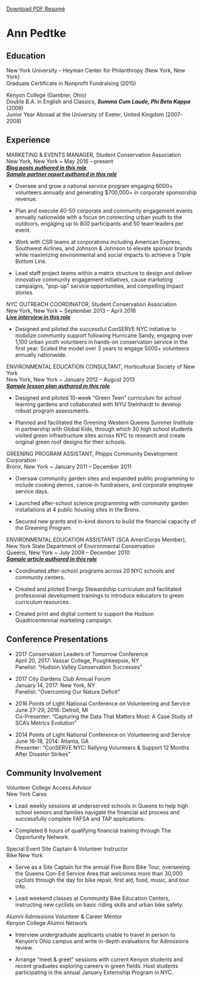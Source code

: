 [Download PDF Resumé](https://github.com/annpedtke/CV/raw/master/Pedtke_Resume_Dec2017.pdf)


# Ann Pedtke 

## Education

New York University – Heyman Center for Philanthropy (New York, New York)  
Graduate Certificate in Nonprofit Fundraising (2015)

Kenyon College (Gambier, Ohio)  
Double B.A. in English and Classics, ***Summa Cum Laude, Phi Beta Kappa*** (2009)  
Junior Year Abroad at the University of Exeter, United Kingdom (2007-2008)

## Experience

MARKETING & EVENTS MANAGER, Student Conservation Association  
New York, New York     ~     May 2016 – present  
[***Blog posts authored in this role***](http://www.thesca.org/users/apedtke)  
[***Sample partner report authored in this role***](https://github.com/annpedtke/CV/raw/master/Associated%20Documents/Pedtke_SamplePartnerReport.pdf)

- Oversee and grow a national service program engaging 6000+ volunteers annually and generating $700,000+ in corporate sponsorship revenue.

- Plan and execute 40-50 corporate and community engagement events annually nationwide with a focus on connecting urban youth to the outdoors, engaging up to 800 participants and 50 team leaders per event.  

- Work with CSR teams at corporations including American Express, Southwest Airlines, and Johnson & Johnson to elevate sponsor brands while maximizing environmental and social impacts to achieve a Triple Bottom Line.

- Lead staff project teams within a matrix structure to design and deliver innovative community engagement initiatives, cause marketing campaigns, "pop-up" service opportunities, and compelling impact stories.


NYC OUTREACH COORDINATOR, Student Conservation Association  
New York, New York     ~     September 2013 – April 2016  
[***Live interview in this role***](https://www.youtube.com/watch?v=aYXFzJ2JCqw#t=1m30s)

- Designed and piloted the successful ConSERVE NYC initiative to mobilize community support following Hurricane Sandy, engaging over 1,100 urban youth volunteers in hands-on conservation service in the first year. Scaled the model over 3 years to engage 5000+ volunteers annually nationwide.


ENVIRONMENTAL EDUCATION CONSULTANT, Horticultural Society of New York  
New York, New York     ~     January 2012 – August 2013  
[***Sample lesson plan authored in this role***](https://github.com/annpedtke/CV/raw/master/Associated%20Documents/Pedtke_SampleLessonPlan_SproutPower.pdf)

- Designed and piloted 10-week “Green Teen” curriculum for school learning gardens and collaborated with NYU Steinhardt to develop robust program assessments.

- Planned and facilitated the Greening Western Queens Summer Institute in partnership with Global Kids, through which 30 high school students visited green infrastructure sites across NYC to research and create original green roof designs for their schools.


GREENING PROGRAM ASSISTANT, Phipps Community Development Corporation  
Bronx, New York     ~     January 2011 – December 2011 

- Oversaw community garden sites and expanded public programming to include cooking demos, canoe-in fundraisers, and corporate employee service days. 

- Launched after-school science programming with community garden installations at 4 public housing sites in the Bronx.

- Secured new grants and in-kind donors to build the financial capacity of the Greening Program.


ENVIRONMENTAL EDUCATION ASSISTANT (SCA AmeriCorps Member),  
New York State Department of Environmental Conservation   
Queens, New York     ~     July 2009 – December 2010  
[***Sample article authored in this role***](http://www.dec.ny.gov/docs/administration_pdf/0809consforweb.pdf#page=19)

- Coordinated after-school programs across 20 NYC schools and community centers. 

- Created and piloted Energy Stewardship curriculum and facilitated professional development trainings to introduce educators to green curriculum resources. 

- Created print and digital content to support the Hudson Quadricentennial marketing campaign.





## Conference Presentations

- 2017 Conservation Leaders of Tomorrow Conference  
April 20, 2017: Vassar College, Poughkeepsie, NY  
Panelist: “Hudson Valley Conservation Successes”

- 2017 City Gardens Club Annual Forum  
January 14, 2017: New York, NY  
Panelist: “Overcoming Our Nature Deficit”

- 2016 Points of Light National Conference on Volunteering and Service  
June 27-29, 2016: Detroit, MI  
Co-Presenter: “Capturing the Data That Matters Most: A Case Study of SCA’s Metrics Evolution”

- 2014 Points of Light National Conference on Volunteering and Service  
June 16-18, 2014: Atlanta, GA  
Presenter: “ConSERVE NYC: Rallying Volunteers & Support 12 Months After Disaster Strikes”

## Community Involvement

Volunteer College Access Advisor  
New York Cares

- Lead weekly sessions at underserved schools in Queens to help high school seniors and families navigate the financial aid process and successfully complete FAFSA and TAP applications. 

- Completed 6 hours of qualifying financial training through The Opportunity Network.


Special Event Site Captain & Volunteer Instructor  
Bike New York

- Serve as a Site Captain for the annual Five Boro Bike Tour, overseeing the Queens Con-Ed Service Area that welcomes more than 30,000 cyclists through the day for bike repair, first aid, food, music, and tour info. 

- Lead weekend classes at Community Bike Education Centers, instructing new cyclists on basic riding skills and urban bike safety.


Alumni Admissions Volunteer & Career Mentor  
Kenyon College Alumni Network

- Interview undergraduate applicants unable to travel in person to Kenyon’s Ohio campus and write in-depth evaluations for Admissions review.

- Arrange “meet & greet” sessions with current Kenyon students and recent graduates exploring careers in green fields. Host students participating in the annual January Externship Program in NYC.


